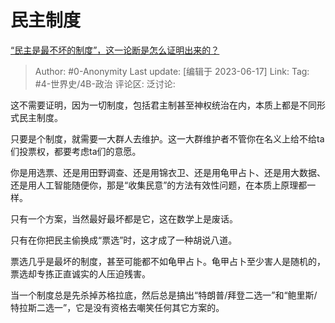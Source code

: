 # 民主制度
[“民主是最不坏的制度”，这一论断是怎么证明出来的？](https://www.zhihu.com/question/37995764/answer/3077420294)

> Author: #0-Anonymity
> Last update: [编辑于 2023-06-17]
> Link:
> Tag: #4-世界史/4B-政治 
> 评论区:
> 泛讨论:

这不需要证明，因为一切制度，包括君主制甚至神权统治在内，本质上都是不同形式民主制度。

只要是个制度，就需要一大群人去维护。这一大群维护者不管你在名义上给不给ta们投票权，都要考虑ta们的意愿。

你是用选票、还是用田野调查、还是用锦衣卫、还是用龟甲占卜、还是用大数据、还是用人工智能随便你，那是“收集民意”的方法有效性问题，在本质上原理都一样。

只有一个方案，当然最好最坏都是它，这在数学上是废话。

只有在你把民主偷换成“票选”时，这才成了一种胡说八道。

票选几乎是最坏的制度，甚至可能都不如龟甲占卜。龟甲占卜至少害人是随机的，票选却专拣正直诚实的人压迫残害。

当一个制度总是先杀掉苏格拉底，然后总是搞出“特朗普/拜登二选一”和“鲍里斯/特拉斯二选一”，它是没有资格去嘲笑任何其它方案的。